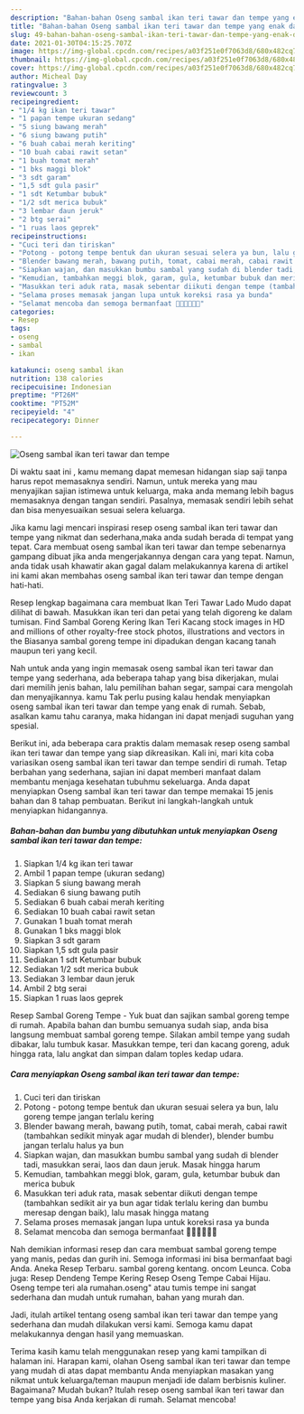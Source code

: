 ```yaml
---
description: "Bahan-bahan Oseng sambal ikan teri tawar dan tempe yang enak dan Mudah Dibuat"
title: "Bahan-bahan Oseng sambal ikan teri tawar dan tempe yang enak dan Mudah Dibuat"
slug: 49-bahan-bahan-oseng-sambal-ikan-teri-tawar-dan-tempe-yang-enak-dan-mudah-dibuat
date: 2021-01-30T04:15:25.707Z
image: https://img-global.cpcdn.com/recipes/a03f251e0f7063d8/680x482cq70/oseng-sambal-ikan-teri-tawar-dan-tempe-foto-resep-utama.jpg
thumbnail: https://img-global.cpcdn.com/recipes/a03f251e0f7063d8/680x482cq70/oseng-sambal-ikan-teri-tawar-dan-tempe-foto-resep-utama.jpg
cover: https://img-global.cpcdn.com/recipes/a03f251e0f7063d8/680x482cq70/oseng-sambal-ikan-teri-tawar-dan-tempe-foto-resep-utama.jpg
author: Micheal Day
ratingvalue: 3
reviewcount: 3
recipeingredient:
- "1/4 kg ikan teri tawar"
- "1 papan tempe ukuran sedang"
- "5 siung bawang merah"
- "6 siung bawang putih"
- "6 buah cabai merah keriting"
- "10 buah cabai rawit setan"
- "1 buah tomat merah"
- "1 bks maggi blok"
- "3 sdt garam"
- "1,5 sdt gula pasir"
- "1 sdt Ketumbar bubuk"
- "1/2 sdt merica bubuk"
- "3 lembar daun jeruk"
- "2 btg serai"
- "1 ruas laos geprek"
recipeinstructions:
- "Cuci teri dan tiriskan"
- "Potong - potong tempe bentuk dan ukuran sesuai selera ya bun, lalu goreng tempe jangan terlalu kering"
- "Blender bawang merah, bawang putih, tomat, cabai merah, cabai rawit (tambahkan sedikit minyak agar mudah di blender), blender bumbu jangan terlalu halus ya bun"
- "Siapkan wajan, dan masukkan bumbu sambal yang sudah di blender tadi, masukkan serai, laos dan daun jeruk. Masak hingga harum"
- "Kemudian, tambahkan meggi blok, garam, gula, ketumbar bubuk dan merica bubuk"
- "Masukkan teri aduk rata, masak sebentar diikuti dengan tempe (tambahkan sedikit air ya bun agar tidak terlalu kering dan bumbu meresap dengan baik), lalu masak hingga matang"
- "Selama proses memasak jangan lupa untuk koreksi rasa ya bunda"
- "Selamat mencoba dan semoga bermanfaat 👩🏻‍🍳👩🏻‍🍳"
categories:
- Resep
tags:
- oseng
- sambal
- ikan

katakunci: oseng sambal ikan 
nutrition: 138 calories
recipecuisine: Indonesian
preptime: "PT26M"
cooktime: "PT52M"
recipeyield: "4"
recipecategory: Dinner

---
```



![Oseng sambal ikan teri tawar dan tempe](https://img-global.cpcdn.com/recipes/a03f251e0f7063d8/680x482cq70/oseng-sambal-ikan-teri-tawar-dan-tempe-foto-resep-utama.jpg)

Di waktu  saat ini , kamu memang dapat memesan hidangan siap saji tanpa harus repot memasaknya sendiri. Namun, untuk mereka yang mau menyajikan sajian istimewa untuk keluarga, maka anda memang lebih bagus memasaknya dengan tangan sendiri. Pasalnya, memasak sendiri lebih sehat dan bisa menyesuaikan sesuai selera keluarga.

Jika kamu lagi mencari inspirasi resep oseng sambal ikan teri tawar dan tempe yang nikmat dan sederhana,maka anda sudah berada di tempat yang tepat. Cara membuat oseng sambal ikan teri tawar dan tempe  sebenarnya gampang dibuat jika anda mengerjakannya dengan cara yang tepat. Namun, anda tidak usah khawatir akan gagal dalam melakukannya 
karena di artikel ini kami akan membahas oseng sambal ikan teri tawar dan tempe dengan hati-hati.  

Resep lengkap bagaimana cara membuat Ikan Teri Tawar Lado Mudo dapat dilihat di bawah. Masukkan ikan teri dan petai yang telah digoreng ke dalam tumisan. Find Sambal Goreng Kering Ikan Teri Kacang stock images in HD and millions of other royalty-free stock photos, illustrations and vectors in the Biasanya sambal goreng tempe ini dipadukan dengan kacang tanah maupun teri yang kecil.

Nah untuk anda yang ingin memasak oseng sambal ikan teri tawar dan tempe yang sederhana, ada beberapa tahap yang bisa dikerjakan, mulai dari memilih jenis bahan, lalu pemilihan bahan segar, sampai cara mengolah dan menyajikannya. kamu Tak perlu pusing kalau hendak menyiapkan oseng sambal ikan teri tawar dan tempe yang enak di rumah. Sebab, asalkan kamu  tahu caranya, maka hidangan ini dapat menjadi suguhan yang spesial.

Berikut ini, ada beberapa cara praktis  dalam memasak resep oseng sambal ikan teri tawar dan tempe yang siap dikreasikan. Kali ini, mari kita coba variasikan oseng sambal ikan teri tawar dan tempe sendiri di rumah. Tetap berbahan yang sederhana, sajian ini dapat memberi manfaat dalam membantu menjaga kesehatan tubuhmu sekeluarga. Anda dapat menyiapkan Oseng sambal ikan teri tawar dan tempe memakai 15 jenis bahan dan 8 tahap pembuatan. Berikut ini langkah-langkah untuk menyiapkan hidangannya.

<!--inarticleads1-->

##### Bahan-bahan dan bumbu yang dibutuhkan untuk menyiapkan Oseng sambal ikan teri tawar dan tempe:

1. Siapkan 1/4 kg ikan teri tawar
1. Ambil 1 papan tempe (ukuran sedang)
1. Siapkan 5 siung bawang merah
1. Sediakan 6 siung bawang putih
1. Sediakan 6 buah cabai merah keriting
1. Sediakan 10 buah cabai rawit setan
1. Gunakan 1 buah tomat merah
1. Gunakan 1 bks maggi blok
1. Siapkan 3 sdt garam
1. Siapkan 1,5 sdt gula pasir
1. Sediakan 1 sdt Ketumbar bubuk
1. Sediakan 1/2 sdt merica bubuk
1. Sediakan 3 lembar daun jeruk
1. Ambil 2 btg serai
1. Siapkan 1 ruas laos geprek


Resep Sambal Goreng Tempe - Yuk buat dan sajikan sambal goreng tempe di rumah. Apabila bahan dan bumbu semuanya sudah siap, anda bisa langsung membuat sambal goreng tempe. Silakan ambil tempe yang sudah dibakar, lalu tumbuk kasar. Masukkan tempe, teri dan kacang goreng, aduk hingga rata, lalu angkat dan simpan dalam toples kedap udara. 

<!--inarticleads2-->

##### Cara menyiapkan Oseng sambal ikan teri tawar dan tempe:

1. Cuci teri dan tiriskan
1. Potong - potong tempe bentuk dan ukuran sesuai selera ya bun, lalu goreng tempe jangan terlalu kering
1. Blender bawang merah, bawang putih, tomat, cabai merah, cabai rawit (tambahkan sedikit minyak agar mudah di blender), blender bumbu jangan terlalu halus ya bun
1. Siapkan wajan, dan masukkan bumbu sambal yang sudah di blender tadi, masukkan serai, laos dan daun jeruk. Masak hingga harum
1. Kemudian, tambahkan meggi blok, garam, gula, ketumbar bubuk dan merica bubuk
1. Masukkan teri aduk rata, masak sebentar diikuti dengan tempe (tambahkan sedikit air ya bun agar tidak terlalu kering dan bumbu meresap dengan baik), lalu masak hingga matang
1. Selama proses memasak jangan lupa untuk koreksi rasa ya bunda
1. Selamat mencoba dan semoga bermanfaat 👩🏻‍🍳👩🏻‍🍳


Nah demikian informasi resep dan cara membuat sambal goreng tempe yang manis, pedas dan gurih ini. Semoga informasi ini bisa bermanfaat bagi Anda. Aneka Resep Terbaru. sambal goreng kentang. oncom Leunca. Coba juga: Resep Dendeng Tempe Kering Resep Oseng Tempe Cabai Hijau. Oseng tempe teri ala rumahan.oseng&#34; atau tumis tempe ini sangat sederhana dan mudah untuk rumahan, bahan yang murah dan. 

Jadi, itulah artikel tentang  oseng sambal ikan teri tawar dan tempe  yang sederhana dan mudah dilakukan versi kami. Semoga kamu dapat melakukannya dengan hasil yang memuaskan. 

Terima kasih kamu telah menggunakan resep yang kami tampilkan di halaman ini. Harapan kami, olahan  Oseng sambal ikan teri tawar dan tempe yang mudah di atas dapat membantu Anda menyiapkan masakan yang nikmat untuk keluarga/teman maupun menjadi ide dalam berbisnis kuliner. Bagaimana? Mudah bukan? Itulah resep oseng sambal ikan teri tawar dan tempe yang bisa Anda kerjakan di rumah. Selamat mencoba!

